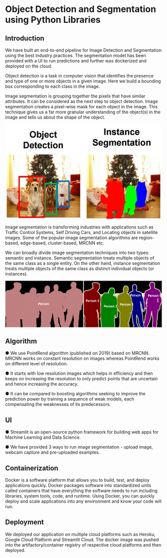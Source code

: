 
# Object Detection and Segmentation using Python Libraries






## Introduction

We have built an end-to-end pipeline for Image Detection and Segmentation using the best
industry practices. The segmentation model has been provided with a UI to run predictions and
further was dockerized and deployed on the cloud.

Object detection is a task in computer vision that identifies the presence and type of one or more objects in a given image. Here we build a
bounding box corresponding to each class in the image.

Image segmentation is grouping together the pixels that have similar attributes. It can be
considered as the next step to object detection. Image segmentation creates a
pixel-wise mask for each object in the image. This technique gives us a far more granular
understanding of the object(s) in the image and tells us about the shape of the object.

![](Object%20Detection%20and%20Segmentation%20image.jpeg)

Image segmentation is transforming industries with applications such as Traffic Control
Systems, Self Driving Cars, and Locating objects in satellite images. Some of the popular image
segmentation algorithms are region-based, edge-based, cluster-based, MRCNN etc.

We can broadly divide image segmentation techniques into two types: semantic and instance.
Semantic segmentation treats multiple objects of the same class as a single entity. On the other
hand, instance segmentation treats multiple objects of the same class as distinct individual
objects (or instances).

![](Semantic%20vs%20Instance%20Segmentation%20image.jpeg)



## Algorithm

● We use PointRend algorithm (published on 2019) based on MRCNN. MRCNN works on constant resolution on images whereas PointRend works on different level of resolution.

● It starts with low resolution images which helps in efficiency and then keeps on increasing the resolution to only predict points that are uncertain and hence increasing the accuracy.

● It can be compared to boosting algorithms seeking to improve the prediction power by training a sequence of weak models, each compensating the weaknesses of its predecessors.
## UI

● Streamlit is an open-source python framework for building web apps for Machine Learning and Data Science.

● We have provided 3 ways to run image segmentation - upload image, webcam capture and pre-uploaded examples.


## Containerization

Docker is a software platform that allows you to build, test, and deploy applications quickly. Docker packages software into standardized units called containers that have everything the software needs to run including libraries, system tools, code, and runtime. Using Docker, you can quickly deploy and scale applications into any environment and know your code will run.
## Deployment

We deployed our application on multiple cloud platforms such as Heroku, Google Cloud Platform and Streamlit Cloud. The docker image was pushed into the artifactory/container registry of respective cloud platforms and then deployed.
